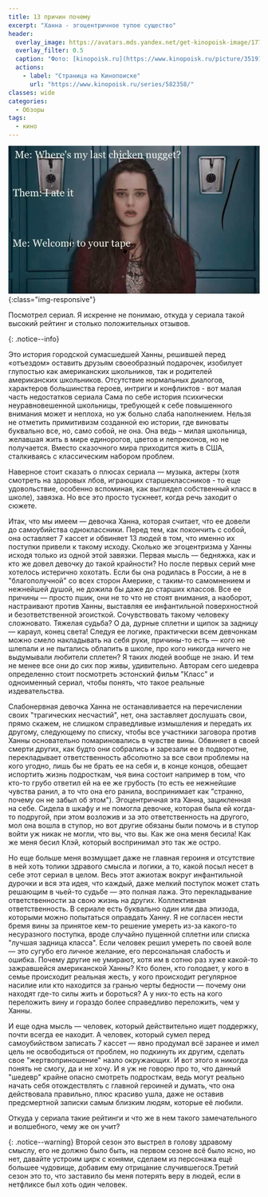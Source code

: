 ```yaml
---
title: 13 причин почему
excerpt: "Ханна - эгоцентричное тупое существо"
header:
  overlay_image: https://avatars.mds.yandex.net/get-kinopoisk-image/1773646/d1dad4a9-6748-40e0-8a43-05b2295b545b/orig
  overlay_filter: 0.5
  caption: "Фото: [kinopoisk.ru](https://www.kinopoisk.ru/picture/3519135/)"
  actions:
    - label: "Страница на Кинопоиске"
      url: "https://www.kinopoisk.ru/series/582358/"
classes: wide
categories:
  - Обзоры
tags:
  - кино
---
```


![Pens](https://github.com/dgorpinchuk/blog/raw/master/assets/images/13reasonswhy.jpg){:class="img-responsive"}

Посмотрел сериал. Я искренне не понимаю, откуда у сериала такой высокий рейтинг и столько положительных отзывов.

{: .notice--info}

Это история городской сумасшедшей Ханны, решившей перед «отъездом» оставить друзьям своеобразный подарочек, изобилует глупостью как американских школьников, так и родителей американских школьников. Отсутствие нормальных диалогов, характеров большинства героев, интриги и конфликтов - вот малая часть недостатков сериала Сама по себе история психически неуравновешенной школьницы, требующей к себе повышенного внимания может и неплоха, но уж больно слаба наполнением. Нельзя не отметить примитивизм созданной ею истории, где виноваты буквально все, но, само собой, не она. Она ведь – милая школьница, желавшая жить в мире единорогов, цветов и лепреконов, но не получается. Вместо сказочного мира приходится жить в США, сталкиваясь с классическим набором проблем.

Наверное стоит сказать о плюсах сериала — музыка, актеры (хотя смотреть на здоровых лбов, играющих старшеклассников - то еще удовольствие, особенно вспоминая, как выглядел собственный класс в школе), завязка. Но все это просто тускнеет, когда речь заходит о сюжете.

Итак, что мы имеем — девочка Ханна, которая считает, что ее довели до самоубийства одноклассники. Перед тем, как покончить с собой, она оставляет 7 кассет и обвиняет 13 людей в том, что именно их поступки привели к такому исходу. Сколько же эгоцентризма у Ханны исходя только из одной этой завязки. Первая мысль — бедняжка, как и кто же довел девочку до такой крайности? Но после первых серий мне хотелось истерично хохотать. Если бы она родилась в России, а не в "благополучной" со всех сторон Америке, с таким-то самомнением и нежнейшей душой, не дожила бы даже до старших классов. Все ее причины — просто пшик, они не то что не стоят внимания, а наоборот, настраивают против Ханны, выставляя ее инфантильной поверхностной и безответственной эгоисткой. Сочувствовать такому человеку сложновато. Тяжелая судьба? О да, дурные сплетни и щипок за задницу — караул, конец света! Следуя ее логике, практически всем девчонкам можно смело накладывать на себя руки, причины-то есть — кого не шлепали и не пытались облапить в школе, про кого никогда ничего не выдумывали любители сплетен? Я таких людей вообще не знаю. И тем не менее все они до сих пор живы, удивительно. Авторам сего шедевра определенно стоит посмотреть эстонский фильм "Класс" и одноименный сериал, чтобы понять, что такое реальные издевательства.

Слабонервная девочка Ханна не останавливается на перечислении своих "трагических несчастий", нет, она заставляет дослушать свои, прямо скажем, не слишком справедливые измышления и передать их другому, следующему по списку, чтобы все участники заговора против Ханны основательно помариновались в чувстве вины. Обвиняет в своей смерти других, как будто они собрались и зарезали ее в подворотне, перекладывает ответственность абсолютно за все свои проблемы на кого угодно, лишь бы не брать ее на себя и, в конце концов, обещает испортить жизнь подросткам, чья вина состоит например в том, что кто-то грубо ответил ей на ее же грубость (то есть ее нежнейшие чувства ранил, а то что она его ранила, воспринимает как "странно, почему он не забыл об этом"). Эгоцентричная эта Ханна, зацикленная на себе. Сидела в шкафу и не помогла девочке, которая была ей когда-то подругой, при этом возложив и за это ответственность на другого, мол она вошла в ступор, но вот другие обязаны были помочь и в ступор войти уж никак не могли, что вы, что вы. Как же она меня бесила! Как же меня бесил Клэй, который воспринимал это так же остро.

Но еще больше меня возмущает даже не главная героиня и отсутствие в ней хоть толики здравого смысла и логики, а то, какой посыл несет в себе этот сериал в целом. Весь этот ажиотаж вокруг инфантильной дурочки и вся эта идея, что каждый, даже мелкий поступок может стать решающим в чьей-то судьбе — это полная лажа. Это перекладывание ответственности за свою жизнь на других. Коллективная ответственность. В сериале есть буквально один или два эпизода, которыми можно попытаться оправдать Ханну. Я не согласен нести бремя вины за принятое кем-то решение умереть из-за какого-то несуразного поступка, вроде случайно пущенной сплетни или списка "лучшая задница класса". Если человек решил умереть по своей воле — это сугубо его личное желание, его персональная слабость и ошибка. Почему другие не умирают, хотя им в сотню раз хуже какой-то зажравшейся американской Ханны? Кто болен, кто голодает, у кого в семье происходит реальная жесть, у кого происходит регулярное насилие или кто находится за гранью черты бедности — почему они находят где-то силы жить и бороться? А у них-то есть на кого переложить вину и гораздо более справедливо переложить, чем у Ханны.

И еще одна мысль — человек, который действительно ищет поддержку, почти всегда ее находит. А человек, который сумел перед самоубийством записать 7 кассет — явно продумал всё заранее и имел цель не освободиться от проблем, но подкинуть их другим, сделать свое "жертвоприношение" назло окружающих. И вот этого я никогда понять не смогу, да и не хочу. И я уж не говорю про то, что данный "шедевр" крайне опасно смотреть подросткам, ведь могут реально начать себя отождествлять с главной героиней и думать, что она действовала правильно, плюс красиво ушла, даже не оставив предсмертной записки самым близким людям, которые её любили.

Откуда у сериала такие рейтинги и что же в нем такого замечательного и волшебного, чему же он учит?

{: .notice--warning}
Второй сезон это выстрел в голову здравому смыслу, его не должно было быть, на первом сезоне всё было ясно, но нет, давайте устроим цирк с конями, сделаем из персонажа ещё большее чудовище, добавим ему отрицание случившегося.Третий сезон это то, что заставило бы меня потерять веру в людей, если в нетфликсе был хоть один человек.